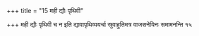 +++
title = "15 मही द्यौः पृथिवी"

+++
मही द्यौः पृथिवी च न इति द्यावापृथिव्ययर्चा स्रुवाहुतिमत्र वाजसनेयिनः समामनन्ति १५